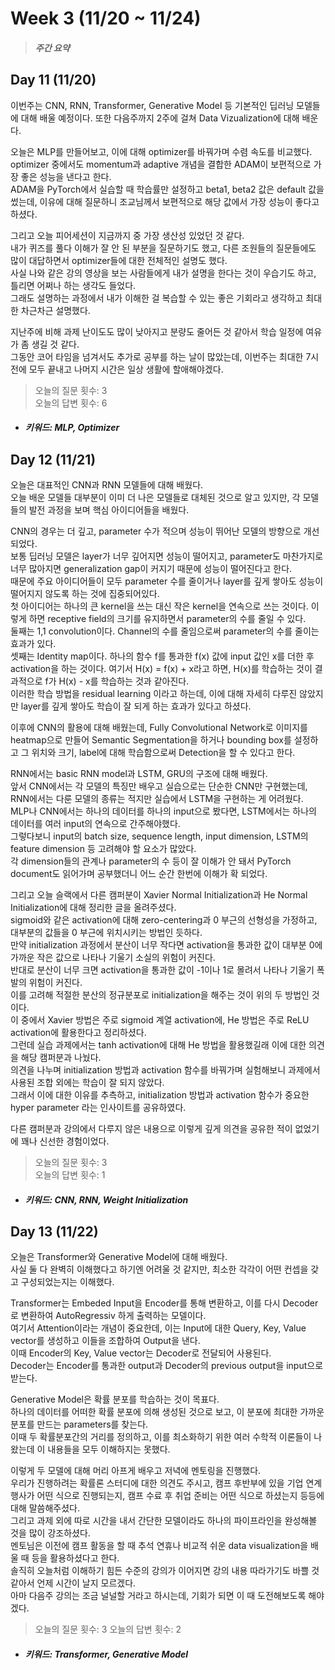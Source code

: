 Week 3 (11/20 ~ 11/24)
===
>  ##### 주간 요약
>    

Day 11 (11/20)
---
이번주는 CNN, RNN, Transformer, Generative Model 등 기본적인 딥러닝 모델들에 대해 배울 예정이다. 또한 다음주까지 2주에 걸쳐 Data Vizualization에 대해 배운다.  

오늘은 MLP를 만들어보고, 이에 대해 optimizer를 바꿔가며 수렴 속도를 비교했다.  
optimizer 중에서도 momentum과 adaptive 개념을 결합한 ADAM이 보편적으로 가장 좋은 성능을 낸다고 한다.  
ADAM을 PyTorch에서 실습할 때 학습률만 설정하고 beta1, beta2 값은 default 값을 썼는데, 이유에 대해 질문하니 조교님께서 보편적으로 해당 값에서 가장 성능이 좋다고 하셨다.  

그리고 오늘 피어세션이 지금까지 중 가장 생산성 있었던 것 같다.  
내가 퀴즈를 풀다 이해가 잘 안 된 부분을 질문하기도 했고, 다른 조원들의 질문들에도 많이 대답하면서 optimizer들에 대한 전체적인 설명도 했다.  
사실 나와 같은 강의 영상을 보는 사람들에게 내가 설명을 한다는 것이 우습기도 하고, 틀리면 어쩌나 하는 생각도 들었다.  
그래도 설명하는 과정에서 내가 이해한 걸 복습할 수 있는 좋은 기회라고 생각하고 최대한 차근차근 설명했다.  

지난주에 비해 과제 난이도도 많이 낮아지고 분량도 줄어든 것 같아서 학습 일정에 여유가 좀 생길 것 같다.  
그동안 코어 타임을 넘겨서도 추가로 공부를 하는 날이 많았는데, 이번주는 최대한 7시 전에 모두 끝내고 나머지 시간은 일상 생활에 할애해야겠다.  
>  오늘의 질문 횟수: 3  
>  오늘의 답변 횟수: 6
+ ##### 키워드: MLP, Optimizer

Day 12 (11/21)
---
오늘은 대표적인 CNN과 RNN 모델들에 대해 배웠다.  
오늘 배운 모델들 대부분이 이미 더 나은 모델들로 대체된 것으로 알고 있지만, 각 모델들의 발전 과정을 보며 핵심 아이디어들을 배웠다.  

CNN의 경우는 더 깊고, parameter 수가 적으며 성능이 뛰어난 모델의 방향으로 개선되었다.  
보통 딥러닝 모델은 layer가 너무 깊어지면 성능이 떨어지고, parameter도 마찬가지로 너무 많아지면 generalization gap이 커지기 때문에 성능이 떨어진다고 한다.  
때문에 주요 아이디어들이 모두 parameter 수를 줄이거나 layer를 깊게 쌓아도 성능이 떨어지지 않도록 하는 것에 집중되어있다.  
첫 아이디어는 하나의 큰 kernel을 쓰는 대신 작은 kernel을 연속으로 쓰는 것이다. 이렇게 하면 receptive field의 크기를 유지하면서 parameter의 수를 줄일 수 있다.  
둘째는 1,1 convolution이다. Channel의 수를 줄임으로써 parameter의 수를 줄이는 효과가 있다.  
셋째는 Identity map이다. 하나의 함수 f를 통과한 f(x) 값에 input 값인 x를 더한 후 activation을 하는 것이다. 여기서 H(x) = f(x) + x라고 하면, H(x)를 학습하는 것이 결과적으로 f가 H(x) - x를 학습하는 것과 같아진다.  
이러한 학습 방법을 residual learning 이라고 하는데, 이에 대해 자세히 다루진 않았지만 layer를 깊게 쌓아도 학습이 잘 되게 하는 효과가 있다고 하셨다.  

이후에 CNN의 활용에 대해 배웠는데, Fully Convolutional Network로 이미지를 heatmap으로 만들어 Semantic Segmentation을 하거나 bounding box를 설정하고 그 위치와 크기, label에 대해 학습함으로써 Detection을 할 수 있다고 한다.  

RNN에서는 basic RNN model과 LSTM, GRU의 구조에 대해 배웠다.  
앞서 CNN에서는 각 모델의 특징만 배우고 실습으로는 단순한 CNN만 구현했는데, RNN에서는 다룬 모델의 종류는 적지만 실습에서 LSTM을 구현하는 게 어려웠다.  
MLP나 CNN에서는 하나의 데이터를 하나의 input으로 봤다면, LSTM에서는 하나의 데이터를 여러 input의 연속으로 간주해야했다.  
그렇다보니 input의 batch size, sequence length, input dimension, LSTM의 feature dimension 등 고려해야 할 요소가 많았다.  
각 dimension들의 관계나 parameter의 수 등이 잘 이해가 안 돼서 PyTorch document도 읽어가며 공부했더니 어느 순간 한번에 이해가 확 되었다.  

그리고 오늘 슬랙에서 다른 캠퍼분이 Xavier Normal Initialization과 He Normal Initialization에 대해 정리한 글을 올려주셨다.  
sigmoid와 같은 activation에 대해 zero-centering과 0 부근의 선형성을 가정하고, 대부분의 값들을 0 부근에 위치시키는 방법인 듯하다.  
만약 initialization 과정에서 분산이 너무 작다면 activation을 통과한 값이 대부분 0에 가까운 작은 값으로 나타나 기울기 소실의 위험이 커진다.  
반대로 분산이 너무 크면 activation을 통과한 값이 -1이나 1로 몰려서 나타나 기울기 폭발의 위험이 커진다.  
이를 고려해 적절한 분산의 정규분포로 initialization을 해주는 것이 위의 두 방법인 것이다.  
이 중에서 Xavier 방법은 주로 sigmoid 계열 activation에, He 방법은 주로 ReLU activation에 활용한다고 정리하셨다.  
그런데 실습 과제에서는 tanh activation에 대해 He 방법을 활용했길래 이에 대한 의견을 해당 캠퍼분과 나눴다.  
의견을 나누며 initialization 방법과 activation 함수를 바꿔가며 실험해보니 과제에서 사용된 조합 외에는 학습이 잘 되지 않았다.  
그래서 이에 대한 이유를 추측하고, initialization 방법과 activation 함수가 중요한 hyper parameter 라는 인사이트를 공유하였다.  

다른 캠퍼분과 강의에서 다루지 않은 내용으로 이렇게 깊게 의견을 공유한 적이 없었기에 꽤나 신선한 경험이었다.  

>  오늘의 질문 횟수: 3  
>  오늘의 답변 횟수: 1  
+ ##### 키워드: CNN, RNN, Weight Initialization

Day 13 (11/22)
---
오늘은 Transformer와 Generative Model에 대해 배웠다.  
사실 둘 다 완벽히 이해했다고 하기엔 어려울 것 같지만, 최소한 각각이 어떤 컨셉을 갖고 구성되었는지는 이해했다.  

Transformer는 Embeded Input을 Encoder를 통해 변환하고, 이를 다시 Decoder로 변환하여 AutoRegressiv 하게 출력하는 모델이다.  
여기서 Attention이라는 개념이 중요한데, 이는 Input에 대한 Query, Key, Value vector를 생성하고 이들을 조합하여 Output을 낸다.  
이때 Encoder의 Key, Value vector는 Decoder로 전달되어 사용된다.  
Decoder는 Encoder를 통과한 output과 Decoder의 previous output을 input으로 받는다.  

Generative Model은 확률 분포를 학습하는 것이 목표다.  
하나의 데이터를 어떠한 확률 분포에 의해 생성된 것으로 보고, 이 분포에 최대한 가까운 분포를 만드는 parameters를 찾는다.  
이때 두 확률분포간의 거리를 정의하고, 이를 최소화하기 위한 여러 수학적 이론들이 나왔는데 이 내용들을 모두 이해하지는 못했다.  

이렇게 두 모델에 대해 머리 아프게 배우고 저녁에 멘토링을 진행했다.  
우리가 진행하려는 확률론 스터디에 대한 의견도 주시고, 캠프 후반부에 있을 기업 연계 행사가 어떤 식으로 진행되는지, 캠프 수료 후 취업 준비는 어떤 식으로 하셨는지 등등에 대해 말씀해주셨다.  
그리고 과제 외에 따로 시간을 내서 간단한 모델이라도 하나의 파이프라인을 완성해볼 것을 많이 강조하셨다.  
멘토님은 이전에 캠프 활동을 할 때 추석 연휴나 비교적 쉬운 data visualization을 배울 때 등을 활용하셨다고 한다.  
솔직히 오늘처럼 이해하기 힘든 수준의 강의가 이어지면 강의 내용 따라가기도 바쁠 것 같아서 언제 시간이 날지 모르겠다.  
아마 다음주 강의는 조금 널널할 거라고 하시는데, 기회가 되면 이 때 도전해보도록 해야겠다.  

>  오늘의 질문 횟수: 3
>  오늘의 답변 횟수: 2
+ ##### 키워드: Transformer, Generative Model
